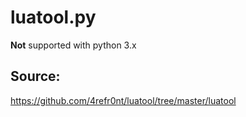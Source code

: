 # luatool.py
**Not** supported with python 3.x
## Source:
https://github.com/4refr0nt/luatool/tree/master/luatool
